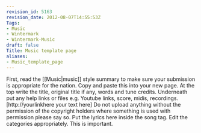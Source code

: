 ```yaml
---
revision_id: 5163
revision_date: 2012-08-07T14:55:53Z
Tags:
- Music
- Wintermark
- Wintermark-Music
draft: false
Title: Music template page
aliases:
- Music_template_page
---
```

First, read the [[Music|music]] style summary to make sure your submission is appropriate for the nation. Copy and paste this into your new page.
At the top write the title, original title if any, words and tune credits.
Underneath put any help links or files e.g. Youtube links, score, midis, recordings. [http://yourlinkhere your text here] Do not upload anything without the permission of the copyright holders where something is used with permission please say so.
 Put the lyrics here inside the song tag.
Edit the categories appropriately. This is important.
